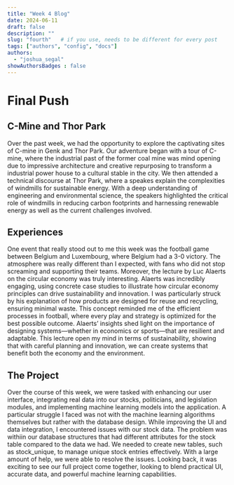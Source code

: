 ```yaml
---
title: "Week 4 Blog"
date: 2024-06-11
draft: false
description: ""
slug: "fourth"   # if you use, needs to be different for every post
tags: ["authors", "config", "docs"]
authors:
  - "joshua_segal"
showAuthorsBadges : false
---
```


# Final Push

## C-Mine and Thor Park

Over the past week, we had the opportunity to explore the captivating sites of C-mine in Genk and Thor Park. Our adventure began with a tour of C-mine, where the industrial past of the former coal mine was mind opening due to impressive architecture and creative repurposing to transform a industrial power house to a cultural stable in the city. We then attended a technical discourse at Thor Park, where a speakes explain the complexities of windmills for sustainable energy. With a deep understanding of engineering and environmental science, the speakers highlighted the critical role of windmills in reducing carbon footprints and harnessing renewable energy as well as the current challenges involved.

## Experiences

One event that really stood out to me this week was the football game between Belgium and Luxembourg, where Belgium had a 3-0 victory. The atmosphere was really different than I expected, with fans who did not stop screaming and supporting their teams. Moreover, the lecture by Luc Alaerts on the circular economy was truly interesting. Alaerts was incredibly engaging, using concrete case studies to illustrate how circular economy principles can drive sustainability and innovation. I was particularly struck by his explanation of how products are designed for reuse and recycling, ensuring minimal waste. This concept reminded me of the efficient processes in football, where every play and strategy is optimized for the best possible outcome. Alaerts’ insights shed light on the importance of designing systems—whether in economics or sports—that are resilient and adaptable. This lecture open my mind in terms of sustainability, showing that with careful planning and innovation, we can create systems that benefit both the economy and the environment.

## The Project

Over the course of this week, we were tasked with enhancing our user interface, integrating real data into our stocks, politicians, and legislation modules, and implementing machine learning models into the application. A particular struggle I faced was not with the machine learning algorithms themselves but rather with the database design. While improving the UI and data integration, I encountered issues with our stock data. The problem was withiin our database structures that had different attributes for the stock table compared to the data we had. We needed to create new tables, such as stock_unique, to manage unique stock entries effectively.  With a large amount of help, we were able to resolve the issues. Looking back, it was exciting to see our full project come together, looking to blend practical UI, accurate data, and powerful machine learning capabilities.








